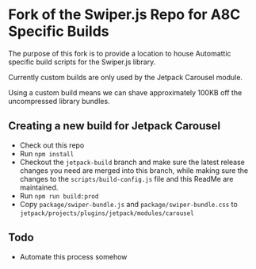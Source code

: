 # Fork of the Swiper.js Repo for A8C Specific Builds

The purpose of this fork is to provide a location to house Automattic specific build scripts for the Swiper.js library.

Currently custom builds are only used by the Jetpack Carousel module. 

Using a custom build means we can shave approximately 100KB off the uncompressed library bundles.

## Creating a new build for Jetpack Carousel

 - Check out this repo 
 - Run `npm install`
 - Checkout the `jetpack-build` branch and make sure the latest release changes you need are merged into this branch, while making sure the changes to the `scripts/build-config.js` file and this ReadMe are maintained.
 - Run `npm run build:prod`
 - Copy `package/swiper-bundle.js` and `package/swiper-bundle.css` to `jetpack/projects/plugins/jetpack/modules/carousel`

 ## Todo

 - Automate this process somehow